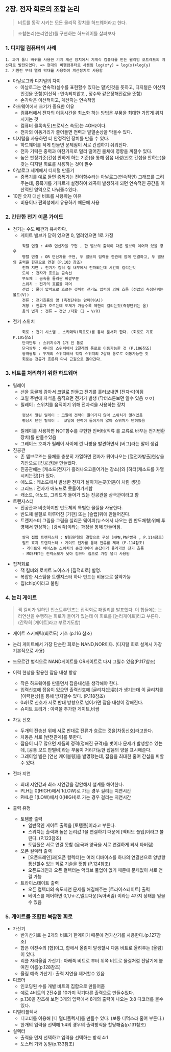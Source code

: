 ## 2장. 전자 회로의 조합 논리
> 비트를 동작 시키는 모든 물리적 장치를 하드웨어라고 한다.

> 조합논리(논리연산)를 구현하는 하드웨어를 살펴보자

### 1. 디지털 컴퓨터의 사례
```
1. 과거 톱니 바퀴를 사용한 기계 계산 장치에서 기계식 컴퓨터를 만든 윌리엄 오트레드의 계산자로 발전되었다. => 현대의 비행컴퓨터로 사용됨 log(x*y) = log(x)+log(y)
2. 기원전 부터 탤리 막대를 사용하여 계산장치로 사용함
```
- 아날로그와 디지털의 차이
    - 아날로그는 연속적(실수를 표현할수 있다는 말)인것을 뜻하고, 디지털은 이산적인것을 뜻함(이산적 : 연속되지않고 , 정수와 같은정해진값을 뜻함)
    - 손가락은 이산적이고, 계산자는 연속적임
- 하드웨어에서 크기가 중요한 이유
    - 컴퓨터에서 전자의 이동시간을 최소화 하는 방법은 부품을 최대한 가깝게 위치 시키는 것
    - 컴퓨터 클록속도(프로세스 속도)는 4GHz이다.
    - 전자의 이동거리가 줄어들면 전력과 발열손상을 막을수 있다.
- 디지털을 사용하면 더 안정적인 장치를 만들 수 있다.
    - 하드웨어를 작게 만들면 문제점이 서로 간섭하기 쉬워진다.
    - 전자 기력은 중력과 마찬가지로 멀리 떨어진 물체에 영향을 끼칠수 있다.
    - 높은 판정기준(간섭 안하게 하는 기준)을 통해 잡음 내성(신호 간섭을 안하는)을 갖는 디지털 회로를 사용하는 것이 필수
- 아날로그 세계에서 디지털 만들기
    - 증폭기를 예로 들면 증폭기는 전이함수라는 아날로그(연속적인) 그래프를 그려주는데, 증폭기를 가파르게 설정하여 왜곡이 발생하게 되면 연속적인 공간을 이산적인 영역으로 나눠줄수있다.
- 10진 숫자 대신 비트를 사용하는 이유
    - 비용이나 편의성에서 유용하기 때문에 사용
### 2. 간단한 전기 이론 가이드
- 전기는 수도 배관과 유사하다.
    - 게이트 밸브가 닫혀 있으면 0, 열려있으면 1로 가정
    ```
        직렬 연결 : AND 연산자을 구현 , 한 밸브의 출력이 다른 밸브와 이어져 있을 경우
        병렬 연결 : OR 연산자를 구현, 두 밸브의 입력을 한관에 함께 연결하고, 두 밸브의 출력을 한관으로 연결 (P.103 참조)
        전파 지연 : 전기가 컴터 칩 내부에서 전파되는데 시간이 걸리는것
        도체 : 전자가 흐르는 금속선
        부도체 : 금속을 둘러싼 바깥부분
        스위치 : 전기의 흐름을 제어
        전압 : 물이 압력으로 흐르는 것처럼 전기도 압력에 의해 흐름 (전압의 측정단위는 볼트(V))
        전류 : 전기흐름의 양 (측정단위는 암페어(A))
        저항 : 전류가 흐르는데 도체가 가늘수록 제한이 걸리는것(측정단위는 옴)
        옴의 법칙 : 전류 = 전압 /저항 (I = V/R)
    ```
- 전기 스위치
    ```
        회로 : 전기 시스템 , 스키매틱(회로도)를 통해 문서화 한다. (회로도 기호 P.105참조)
        단극단투 : 스위치수가 1개 인 통로
        단극쌍투 : 하나의 스위치에서 2갈래의 통로로 이동가능한 것 (P.106참조)
        쌍극쌍투 : 두개의 스위치에서 각각 스위치의 2갈래 통로로 이동가능한 것
        회로는 전류가 흐른뒤 다시 근원으로 돌아간다.
    ```
### 3. 비트를 처리하기 위한 하드웨어
- 릴레이
    - 선을 둥글게 감아서 코일로 만들고 전기를 흘러보내면 [전자석]이됨
    - 코일 주변에 자석을 움직으면 전기가 발생 (닥터스톤보면 알수 있음 ㅇㅇ)
    - 릴레이 : 스위치를 움직이기 위해 전자석을 사용하는 장치
    ```
        평상시 열린 릴레이 : 코일에 전력이 들어가지 않아 스위치가 열려있음
        평상시 닫힌 릴레이 :  코일에 전력이 들어가지 않아 스위치가 닫혀있음
    ```
    - 릴레이를 사용하면 NOT함수를 구현한 인버터(직류 를 교류로 바꾸는 전기변환 장치)를 만들수있음
    - 그레이스 호퍼가 릴레이 사이에 낀 나방을 발견하면서 [버그]라는 말이 생김
- 진공관
    - 존 앰브로즈는 물체를 충분히 가열하면 전자가 튀어나오는 [열전자방출]현상을 기반으로 [진공관]을 만들었다.
    - 진공관에는 [캐소드(전자가 흘러나오고들어가는 장소)]와 [히터(캐소드를 가열시키는것)]가 있다.
    - 애노드 : 캐소드에서 발생한 전자가 날아가는곳(더듬이 처럼 생김)
    - 그리드 : 전자가 애노드로 못들어가게함
    - 캐소드, 애노드, 그리드가 들어가 있는 진공관을 삼극관이라고 함 
- 트랜지스터
    - 진공관과 비슷하지만 반도체의 특별한 물질을 사용한다. 
    - 반도체 물질로 이루어진 [기판] 또는 [슬랩]위에 만들어진다.
    - 트랜지스터 그림을 그림을 실리콘 웨이퍼(뉴스에서 나오는 원 반도체형)위에 투영해서 현상하는 [광식각]이라는 과정을 통해 만들어짐.
    ```
        쌍극 접합 트랜지스터 : N형과P형의 결합으로 구성 (NPN,PNP쌍극 , P.114참조)
        필드 효과 트랜지스터 : 게이트 단자를 통해 전류를 제어 (P.114참조)
        - 게이트와 베이스는 스위치의 손잡이이며 손잡이가 올라가면 전기 흐름
        - MOSFET는 전력소모가 낮아 컴퓨터 칩으로 가장 널리 사용됨
    ```
- 집적회로
    - 잭 킬비와 로버트 노이스가 [집적회로] 발명.
    - 복잡한 시스템을 트랜지스터 하나 만드는 비용으로 절약가능
    - 칩(chip)이라고 불림

### 4. 논리 게이트
> 잭 킬비가 일하던 인스트루먼츠는 집적회로 패밀리를 발표했다.
> 이 칩들에는 논리연산을 수행하는 회로가 들어가 있는데  이 회로를 [논리게이트]라고 부른다. (간략히 [게이트]라고 부르기도함)

- 게이트 스키매틱(회로도) 기호 (p.116 참조)
- 논리 게이트에서 가장 단순한 회로는 NAND,NOR이다. (디지털 회로 설계시 가장 기본적으로 사용)
- 드모르간 법칙으로 NAND게이트를 OR게이트로 다시 그릴수 있음(P.117참조)

- 이력 현상을 활용한 잡음 내성 향상
    - 작은 하드웨어를 만들면서 잡음내성을 생각해야 한다.
    - 입력신호에 잡음이 있으면 출력신호에 [글리치(오류)]가 생기는데 이 글리치를 [이력현상]을 통해 방지할수 있다. (P.118참조)
    - 0과1로 신호가 서로 반대 방향으로 넘어가면 잡음 내성이 강해진다.
    - 슈미트 트리거 : 이력을 추가한 게이트,비쌈
- 차동 신호
    - 두개의 전송선 위에 서로 반대로 전류가 흐르는 것을[차동신호]라고한다.
    - 차동은 서로 [반전관계]를 뜻한다.
    - 잡음이 너무 많으면 제품의 정격(정해진 규격)을 벗어나 문제가 발생할수 있는데, [공통 모드 판별비]라는 부품이 처리가능한 잡음의 양을 표시해준다.
    - 그레이엄 벨은 [연선 케이블링]을 발명했는데, 잡음을 최대한 줄여 간섭을 피할수 있다.
- 전파 지연
    - 최대 지연값과 최소 지연값을 감안해서 설계를 해야한다.
    - PLH는 0(HIGH)에서 1(LOW)로 가는 경우 걸리는 지연시간
    - PHL은 1(LOW)에서 0(HIGH)로 가는 경우 걸리는 지연시간
- 출력 유형
    - 토템폴 출력
        - 일반적인 게이트 출력을 [토템폴]이라고 부른다.
        - 스위치는 출력과 높은 논리값 1을 연결하기 때문에 [액티브 풀업]이라고 불린다. (P.123참조)
        - 토템폴은 서로 연결 못함 (음극과 양극을 서로 연결하게 되서 타버림)
    - 오픈 컬렉터 출력
        - [오픈드레인]과[오픈 컬렉터]는 여러 디바이스를 하나의 연결선으로 양방향 통신할수 있는 회로 기술을 뜻함 (P.124참조)
        - 오픈드레인과 오픈 컬렉터는 액티브 풀업이 없기 때문에 문제없이 서로 연결 가능
    - 트라이스테이트 출력
        - 오픈 컬텍터의 속도지연 문제를 해결해주는 [트라이스테이트] 출력
        - 베이스를 제어하면 0,1,hi-Z,멜트다운(녹아버림) 이라는 4가지 상태를 얻을수 있음
### 5. 게이트를 조합한 복잡한 회로
- 가산기
    - 반가산기로 는 2개의 비트가 한계이기 때문에 전가산기를 사용한다.(p.127참조)
    - 합은 이진수의 [합]이고, 합에서 올림이 발생할시 다음 비트로 올려주는 [올림]이 있다.
    - 리플 자리올림 가산기 : 아래쪽 비트로 부터 위쪽 비트로 물결처럼 전달기에 붙여진 이름(p.128참조)
    - 올림 예측 가산기 : 출력 지연을 제거할수 있음
- 디코더
    - 인코딩된 수를 개별 비트의 집합으로 만들어줌
    - 예로 4비트의 2진수를 10가지 각기다른 출력으로 만들수있다.
    - p.130을 참조해 보면 3개의 입력에서 8개의 출력이 나오는 3:8 디코더를 볼수 있다.
- 디멀티플렉서
    - 디코더를 이용해 [디 멀티플렉서]를 만들수 있다. (보통 디먹스라 줄여 부른다.)
    - 한개의 입력을 선택해 1:4의 경우의 출력방식을 할당해줌(p.131참조)
- 실렉터
    - 출력을 먼저 선택하고 입력을 선택하는 방식 4:1
    - 토스터 기와 동일(p.133참조)
